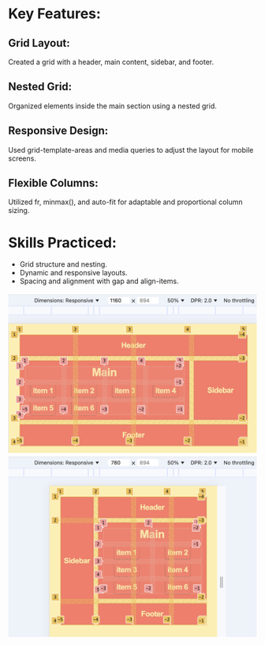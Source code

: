 # Key Features:

## Grid Layout:

Created a grid with a header, main content, sidebar, and footer.

## Nested Grid:

Organized elements inside the main section using a nested grid.

## Responsive Design:

Used grid-template-areas and media queries to adjust the layout for mobile screens.

## Flexible Columns:

Utilized fr, minmax(), and auto-fit for adaptable and proportional column sizing.

# **Skills Practiced:**

- Grid structure and nesting.
- Dynamic and responsive layouts.
- Spacing and alignment with gap and align-items.

![test-example](./start-code/1.png "test-example")
![test-example](./start-code/2.png "test-example")
